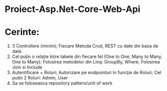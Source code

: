 # Proiect-Asp.Net-Core-Web-Api
# Cerinte: 
1. 3 Controllere (minim); Fiecare Metoda Crud, REST cu date din baza de date.
2. Cel puțin o relație între tabele din fiecare fel (One to One, Many to Many, One to Many); Folosirea metodelor din Linq: GroupBy, Where; Folosirea Join si Include
3. Autentificare + Roluri; Autorizare pe endpointuri în funcție de Roluri; Cel putin 2 Roluri: Admin, User
4. Sa se foloseasca repository pattern/unit of work
